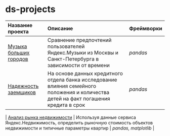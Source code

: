 
# ds-projects
| Название проекта      | Описание               | Фреймворки                  |
| :-------------------- | :--------------------- |:--------------------------- |
| [Музыка больших городов](music_preference) | Сравнение предпочтений пользователей Яндекс.Музыки из Москвы и Санкт-Петербурга в зависимости от времени | *pandas* || :--| :-------------------- | :--------------------- |:--------------------------- |
| [Надежность заемщиков](bank_borrowers) | На основе данных кредитного отдела банка исследование влияния семейного положения и количества детей на факт погашения кредита в срок | *pandas* |

| [Анализ рынка недвижимости](real_estate) | Используя данные сервиса Яндекс.Недвижимость, определить рыночную стоимость объектов недвижимости и типичные параметры квартир | *pandas, matplotlib* |

